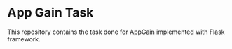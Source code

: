 # App Gain Task
This repository contains the task done for AppGain implemented with Flask framework.

